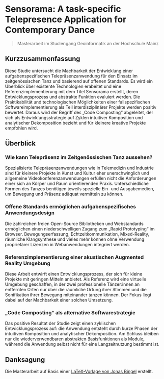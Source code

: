 # Sensorama: A task-specific Telepresence Application for Contemporary Dance

> Masterarbeit im Studiengang Geoinformatik an der Hochschule Mainz

## Kurzzusammenfassung

Diese Studie untersucht die Machbarkeit der Entwicklung einer aufgabenspezifischen Telepräsenzanwendung für den
Einsatz im zeitgenössischen Tanz und basierend auf offenen Standards. Es wird ein Überblick über existente Technologien
erabeitet und eine Referenzimplementierung mit dem Titel Sensorama erstellt, deren Entwicklungsprozess und abstrakte
Funktion evaluiert werden. Die Praktikabilität und technologischen Möglichkeiten einer fallspezifischen
Softwareimplementierung als Teil interdisziplinärer Projekte werden positiv bewertet. Daraus wird der Begriff des
„Code Composting“ abgeleitet, der sich als Entwicklungsstrategie auf Zyklen intuitiver Komposition und analytischer
Dekomposition bezieht und für kleinere kreative Projekte empfohlen wird.

## Überblick

### Wie kann Telepräsenz im Zeitgenössischen Tanz aussehen?

Spezialisierte Telepräsenzanwendungen wie in Telemedizin und Industrie sind für kleinere Projekte in Kunst und Kultur
eher unerschwinglich und allgemeine Videokonferenzanwendungen erfüllen nicht die Anforderungen einer sich an Körper und
Raum orientierenden Praxis. Unterschiedliche Formen des Tanzes benötigen jeweils spezielle Ein- und Ausgabemedien, um
Bewegung und Präsenz adäquat vermitteln zu können.

### Offene Standards ermöglichen aufgabenspezifisches Anwendungsdesign

Die zahlreichen freien Open-Source Bibliotheken und Webstandards ermöglichen einen niederschwelligen Zugang zum „Rapid
Prototyping“ im Browser. Bewegungserfassung, Echtzeitkommunikation, Mixed-Reality, räumliche Klangsynthese und vieles
mehr können ohne Verwendung proprietärer Lizenzen in Webanwendungen integriert werden.

### Referenzimplementierung einer akustischen Augmented Reality Umgebung

Diese Arbeit entwirft einen Entwicklungsprozess, der sich für kleine Projekte mit geringen Mitteln anbietet. Als
Referenz wird eine virtuelle Umgebung geschaffen, in der zwei professionelle Tänzer:innen an entfernten Orten nur über
die räumliche Ortung ihrer Stimmen und die Sonifikation ihrer Bewegung miteinander tanzen können. Der Fokus liegt dabei
auf der Machbarkeit einer solchen Umsetzung.

### „Code Composting“ als alternative Softwarestrategie

Das positive Resultat der Studie zeigt einen zyklischen Entwicklungsprozess auf: die Anwendung entsteht durch kurze
Phasen der intuitiven Komposition und analytischer Dekomposition. Am Schluss bleiben nur die wiederverwendbaren
abstrakten Basisfunktionen als Module, während die Anwendung selbst nicht für eine Langzeitnutzung bestimmt ist.

## Danksagung

Die Masterarbeit auf Basis einer [LaTeX-Vorlage von Jonas Bingel](https://github.com/JonasBingel/HSMZ-Thesis-Template)
erstellt.
